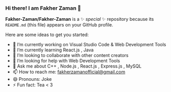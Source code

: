 ### Hi there! I am Fakher Zaman 👋


**Fakher-Zaman/Fakher-Zaman** is a ✨ _special_ ✨ repository because its `README.md` (this file) appears on your GitHub profile.

Here are some ideas to get you started:

- 🔭 I’m currently working on Visual Studio Code & Web Development Tools
- 🌱 I’m currently learning React.js , Java
- 👯 I’m looking to collaborate with other content creators
- 🤔 I’m looking for help with Web Development Tools
- 💬 Ask me about C++ , Node.js , React.js , Express.js , MySQL
- 📫 How to reach me: fakherzamanofficial@gmail.com
- 😄 Pronouns: Joke
- ⚡ Fun fact: Tea < 3

